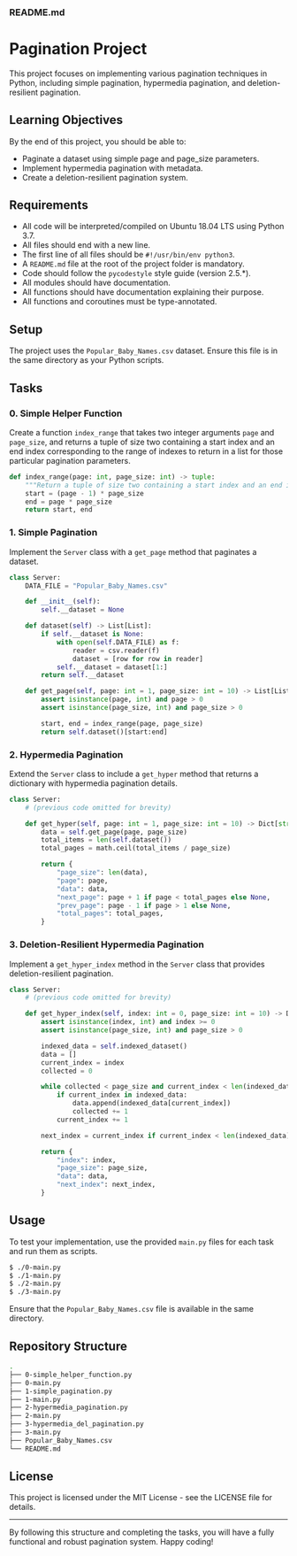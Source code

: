 ### README.md

# Pagination Project

This project focuses on implementing various pagination techniques in Python, including simple pagination, hypermedia pagination, and deletion-resilient pagination.

## Learning Objectives

By the end of this project, you should be able to:
- Paginate a dataset using simple page and page_size parameters.
- Implement hypermedia pagination with metadata.
- Create a deletion-resilient pagination system.

## Requirements

- All code will be interpreted/compiled on Ubuntu 18.04 LTS using Python 3.7.
- All files should end with a new line.
- The first line of all files should be `#!/usr/bin/env python3`.
- A `README.md` file at the root of the project folder is mandatory.
- Code should follow the `pycodestyle` style guide (version 2.5.*).
- All modules should have documentation.
- All functions should have documentation explaining their purpose.
- All functions and coroutines must be type-annotated.

## Setup

The project uses the `Popular_Baby_Names.csv` dataset. Ensure this file is in the same directory as your Python scripts.

## Tasks

### 0. Simple Helper Function

Create a function `index_range` that takes two integer arguments `page` and `page_size`, and returns a tuple of size two containing a start index and an end index corresponding to the range of indexes to return in a list for those particular pagination parameters.

```python
def index_range(page: int, page_size: int) -> tuple:
    """Return a tuple of size two containing a start index and an end index."""
    start = (page - 1) * page_size
    end = page * page_size
    return start, end
```

### 1. Simple Pagination

Implement the `Server` class with a `get_page` method that paginates a dataset.

```python
class Server:
    DATA_FILE = "Popular_Baby_Names.csv"

    def __init__(self):
        self.__dataset = None

    def dataset(self) -> List[List]:
        if self.__dataset is None:
            with open(self.DATA_FILE) as f:
                reader = csv.reader(f)
                dataset = [row for row in reader]
            self.__dataset = dataset[1:]
        return self.__dataset

    def get_page(self, page: int = 1, page_size: int = 10) -> List[List]:
        assert isinstance(page, int) and page > 0
        assert isinstance(page_size, int) and page_size > 0

        start, end = index_range(page, page_size)
        return self.dataset()[start:end]
```

### 2. Hypermedia Pagination

Extend the `Server` class to include a `get_hyper` method that returns a dictionary with hypermedia pagination details.

```python
class Server:
    # (previous code omitted for brevity)

    def get_hyper(self, page: int = 1, page_size: int = 10) -> Dict[str, Union[int, List[List]]]:
        data = self.get_page(page, page_size)
        total_items = len(self.dataset())
        total_pages = math.ceil(total_items / page_size)

        return {
            "page_size": len(data),
            "page": page,
            "data": data,
            "next_page": page + 1 if page < total_pages else None,
            "prev_page": page - 1 if page > 1 else None,
            "total_pages": total_pages,
        }
```

### 3. Deletion-Resilient Hypermedia Pagination

Implement a `get_hyper_index` method in the `Server` class that provides deletion-resilient pagination.

```python
class Server:
    # (previous code omitted for brevity)

    def get_hyper_index(self, index: int = 0, page_size: int = 10) -> Dict[str, Union[int, List[List]]]:
        assert isinstance(index, int) and index >= 0
        assert isinstance(page_size, int) and page_size > 0

        indexed_data = self.indexed_dataset()
        data = []
        current_index = index
        collected = 0

        while collected < page_size and current_index < len(indexed_data):
            if current_index in indexed_data:
                data.append(indexed_data[current_index])
                collected += 1
            current_index += 1

        next_index = current_index if current_index < len(indexed_data) else None

        return {
            "index": index,
            "page_size": page_size,
            "data": data,
            "next_index": next_index,
        }
```

## Usage

To test your implementation, use the provided `main.py` files for each task and run them as scripts.

```sh
$ ./0-main.py
$ ./1-main.py
$ ./2-main.py
$ ./3-main.py
```

Ensure that the `Popular_Baby_Names.csv` file is available in the same directory.

## Repository Structure

```sh
.
├── 0-simple_helper_function.py
├── 0-main.py
├── 1-simple_pagination.py
├── 1-main.py
├── 2-hypermedia_pagination.py
├── 2-main.py
├── 3-hypermedia_del_pagination.py
├── 3-main.py
├── Popular_Baby_Names.csv
└── README.md
```

## License

This project is licensed under the MIT License - see the LICENSE file for details.

---

By following this structure and completing the tasks, you will have a fully functional and robust pagination system. Happy coding!
